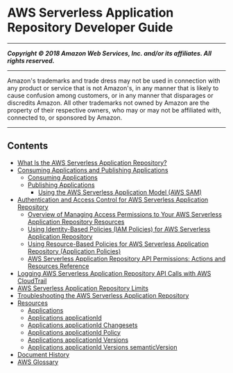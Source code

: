# AWS Serverless Application Repository Developer Guide

-----
*****Copyright &copy; 2018 Amazon Web Services, Inc. and/or its affiliates. All rights reserved.*****

-----
Amazon's trademarks and trade dress may not be used in 
     connection with any product or service that is not Amazon's, 
     in any manner that is likely to cause confusion among customers, 
     or in any manner that disparages or discredits Amazon. All other 
     trademarks not owned by Amazon are the property of their respective
     owners, who may or may not be affiliated with, connected to, or 
     sponsored by Amazon.

-----
## Contents
+ [What Is the AWS Serverless Application Repository?](what-is-serverlessrepo.md)
+ [Consuming Applications and Publishing Applications](serverless-app-repository.md)
   + [Consuming Applications](serverless-app-consuming-applications.md)
   + [Publishing Applications](serverless-app-publishing-applications.md)
      + [Using the AWS Serverless Application Model (AWS SAM)](using-aws-sam.md)
+ [Authentication and Access Control for AWS Serverless Application Repository](serverlessrepo-auth-and-access-control.md)
   + [Overview of Managing Access Permissions to Your AWS Serverless Application Repository Resources](access-control-overview.md)
   + [Using Identity-Based Policies (IAM Policies) for AWS Serverless Application Repository](access-control-identity-based.md)
   + [Using Resource-Based Policies for AWS Serverless Application Repository (Application Policies)](access-control-resource-based.md)
   + [AWS Serverless Application Repository API Permissions: Actions and Resources Reference](serverlessrepo-api-permissions-ref.md)
+ [Logging AWS Serverless Application Repository API Calls with AWS CloudTrail](logging-using-cloudtrail.md)
+ [AWS Serverless Application Repository Limits](limits.md)
+ [Troubleshooting the AWS Serverless Application Repository](troubleshooting.md)
+ [Resources](resources.md)
   + [Applications](applications.md)
   + [Applications applicationId](applications-applicationid.md)
   + [Applications applicationId Changesets](applications-applicationid-changesets.md)
   + [Applications applicationId Policy](applications-applicationid-policy.md)
   + [Applications applicationId Versions](applications-applicationid-versions.md)
   + [Applications applicationId Versions semanticVersion](applications-applicationid-versions-semanticversion.md)
+ [Document History](doc-history.md)
+ [AWS Glossary](glossary.md)